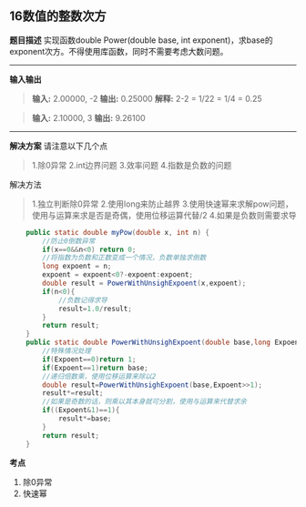 ## 16数值的整数次方
**题目描述**
实现函数double Power(double base, int exponent)，求base的exponent次方。不得使用库函数，同时不需要考虑大数问题。

---
**输入输出**
>**输入:** 2.00000, -2
**输出:** 0.25000
**解释:** 2-2 = 1/22 = 1/4 = 0.25

>**输入:** 2.10000, 3
**输出:** 9.26100
---
**解决方案**
请注意以下几个点

>1.除0异常
2.int边界问题
3.效率问题
4.指数是负数的问题

解决方法

>1.独立判断除0异常
2.使用long来防止越界
3.使用快速幂来求解pow问题，使用与运算来求是否是奇偶，使用位移运算代替/2
4.如果是负数则需要求导
```java
    public static double myPow(double x, int n) {
        //防止0倒数异常
        if(x==0&&n<0) return 0;
        //将指数为负数和正数变成一个情况，负数单独求倒数
        long expoent = n;
        expoent = expoent<0?-expoent:expoent;
        double result = PowerWithUnsighExpoent(x,expoent);
        if(n<0){
            //负数记得求导
            result=1.0/result;
        }
        return result;
    }
    public static double PowerWithUnsighExpoent(double base,long Expoent){
        //特殊情况处理
        if(Expoent==0)return 1;
        if(Expoent==1)return base;
        //递归倍数乘，使用位移运算来除以2
        double result=PowerWithUnsighExpoent(base,Expoent>>1);
        result*=result;
        //如果是奇数的话，则乘以其本身就可分割，使用与运算来代替求余
        if((Expoent&1)==1){
            result*=base;
        }
        return result;
    }
```

**考点**
1. 除0异常
2. 快速幂


